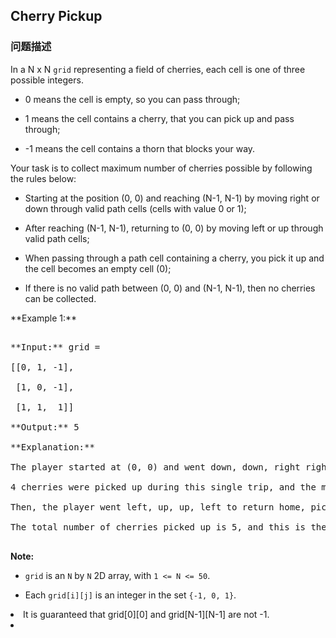 ## Cherry Pickup  
### 问题描述

In a N x N `grid` representing a field of cherries, each cell is one of three possible integers.



- 0 means the cell is empty, so you can pass through;
- 1 means the cell contains a cherry, that you can pick up and pass through;
- -1 means the cell contains a thorn that blocks your way.



Your task is to collect maximum number of cherries possible by following the rules below:



- Starting at the position (0, 0) and reaching (N-1, N-1) by moving right or down through valid path cells (cells with value 0 or 1);
- After reaching (N-1, N-1), returning to (0, 0) by moving left or up through valid path cells;
- When passing through a path cell containing a cherry, you pick it up and the cell becomes an empty cell (0);
- If there is no valid path between (0, 0) and (N-1, N-1), then no cherries can be collected.




<p>**Example 1:**<br />
<pre>
**Input:** grid =
[[0, 1, -1],
 [1, 0, -1],
 [1, 1,  1]]
**Output:** 5
**Explanation:** 
The player started at (0, 0) and went down, down, right right to reach (2, 2).
4 cherries were picked up during this single trip, and the matrix becomes [[0,1,-1],[0,0,-1],[0,0,0]].
Then, the player went left, up, up, left to return home, picking up one more cherry.
The total number of cherries picked up is 5, and this is the maximum possible.
</pre>


**Note:**
- `grid` is an `N` by `N` 2D array, with `1 <= N <= 50`.
- Each `grid[i][j]` is an integer in the set `{-1, 0, 1}`.
<li>It is guaranteed that grid[0][0] and grid[N-1][N-1] are not -1.<li>


